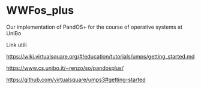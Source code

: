 # WWFos_plus
Our implementation of PandOS+ for the course of operative systems at UniBo

Link utili

https://wiki.virtualsquare.org/#!education/tutorials/umps/getting_started.md

https://www.cs.unibo.it/~renzo/so/pandosplus/

https://github.com/virtualsquare/umps3#getting-started
